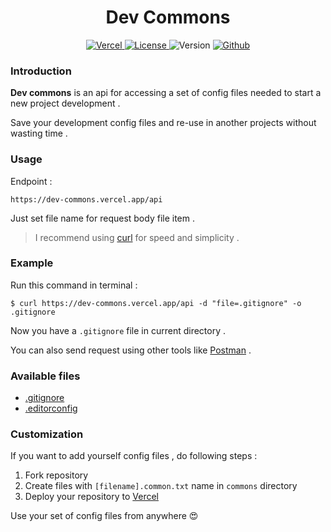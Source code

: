 <h1 align="center">
  <b>Dev Commons</b>
</h1>

<p align="center">
  <a aria-label="Vercel logo" href="https://vercel.com">
    <img alt="Vercel" src="https://img.shields.io/badge/DEPLOYED%20ON%20Vercel-000000.svg?style=for-the-badge&logo=Vercel&labelColor=000">
  </a>
  <a aria-label="License" href="https://github.com/morteza-jamali/dev-commons/blob/master/LICENSE">
    <img alt="License" src="https://img.shields.io/npm/l/next.svg?style=for-the-badge&labelColor=000000">
  </a>
  <img alt="Version" src="https://img.shields.io/badge/version-1.1.0-blue?style=for-the-badge">
  <a aria-label="Github logo" href="https://github.com/morteza-jamali/dev-commons">
    <img alt="Github" src="https://img.shields.io/badge/Github-000000.svg?style=for-the-badge&logo=Github&labelColor=000">
  </a>
</p>

### Introduction

**Dev commons** is an api for accessing a set of config files needed to start a new project development .

Save your development config files and re-use in another projects without wasting time .

### Usage

Endpoint :

```text
https://dev-commons.vercel.app/api
```

Just set file name for request body file item .

> I recommend using [curl](https://curl.se/) for speed and simplicity .

### Example

Run this command in terminal :

```text
$ curl https://dev-commons.vercel.app/api -d "file=.gitignore" -o .gitignore
```
Now you have a `.gitignore` file in current directory .

You can also send request using other tools like [Postman](https://www.postman.com/) .

### Available files

- [.gitignore](https://github.com/morteza-jamali/dev-commons/blob/master/commons/.gitignore.common.txt)
- [.editorconfig](https://github.com/morteza-jamali/dev-commons/blob/master/commons/.editorconfig.common.txt)

### Customization

If you want to add yourself config files , do following steps :

1. Fork repository
1. Create files with `[filename].common.txt` name in `commons` directory
1. Deploy your repository to [Vercel](https://vercel.com)

Use your set of config files from anywhere :heart_eyes: